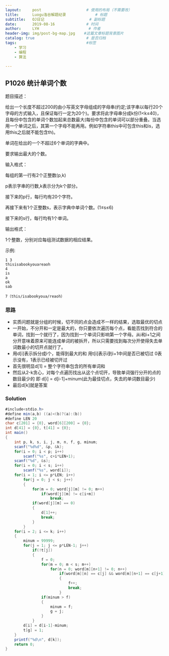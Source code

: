 ```yaml
---
layout:     post                    # 使用的布局（不需要改）
title:      Luogu洛谷解题纪录	           	# 标题 
subtitle:   OJ日记					# 副标题
date:       2019-08-16              # 时间
author:     LYH                      # 作者
header-img: img/post-bg-map.jpg    #这篇文章标题背景图片
catalog: true                       # 是否归档
tags:                               #标签
    - 学习
    - 编程
    - 算法

---
```


## P1026 统计单词个数

题目描述：

给出一个长度不超过200的由小写英文字母组成的字母串(约定;该字串以每行20个字母的方式输入，且保证每行一定为20个)。要求将此字母串分成k份(1<k≤40)，且每份中包含的单词个数加起来总数最大(每份中包含的单词可以部分重叠。当选用一个单词之后，其第一个字母不能再用。例如字符串this中可包含this和is，选用this之后就不能包含th)。

单词在给出的一个不超过6个单词的字典中。

要求输出最大的个数。

输入格式：

每组的第一行有2个正整数(p,k)

p表示字串的行数,k表示分为k个部分。

接下来的p行，每行均有20个字符。

再接下来有1个正整数s，表示字典中单词个数。(1≤s≤6)

接下来的s行，每行均有1个单词。

输出格式：

1个整数，分别对应每组测试数据的相应结果。

示例:

```
1 3
thisisabookyouareaoh
4
is
a
ok
sab

7（this/isabookyoua/reaoh）
```

### 思路

* 实质问题就是分组的时候，切不同的点会造成不一样的结果，选取最优的切点
* 一开始，不分开和一定是最大的，你只要依次遍历每个点，看能否找到符合的单词，找到一个就行了，因为找到一个单词只影响第一个字母。从i和i+1之间分开意味着原来可能连成单词的被拆开，所以只需要找到每次分开使得失去单词数最小的切开点就行了。
* 用d[i]表示拆分成i个，能得到最大的和 用t[i]表示i到i+1中间是否已被切过 0表示没有，1表示已经被切开过
* 首先很明显d[1] = 整个字符串包含的所有单词和
* 然后从2-k贪心，对每个点遍历找出从这个点切开，导致单词强行分开的点的数目最少的 即 d[i] = d[i-1]+minum(此为最佳切点，失去的单词数目最少)
* 最后d[k]就是答案


### Solution

```java
#include<stdio.h>
#define min(a,b) ((a)<(b)?(a):(b))
#define LEN 20
char c[201] = {0}, word[6][200] = {0};
int d[41] = {0}, t[41] = {0};
int main()
{
    int p, k, s, i, j, m, n, f, g, minum;
    scanf("%d%d", &p, &k);
    for(i = 0; i < p; i++)
        scanf("%s", c+i*LEN+1);
    scanf("%d", &s);
    for(i = 0; i < s; i++)
        scanf("%s", word[i]);
    for(i = 1; i <= p*LEN; i++)
        for(j = 0; j < s; j++)
        {
            for(m = 0; word[j][m] != 0; m++)
                if(word[j][m] != c[i+m])
                    break;
            if(word[j][m] == 0)
            {
                d[1]++;
                break;
            }
        }
    for(i = 2; i <= k; i++)
    {
        minum = 99999;
        for(j = 1; j <= p*LEN-1; j++)
            if(!t[j])
            {
                f = 0;
                for(m = 0; m < s; m++)
                    for(n = 0; word[m][n+1] != 0; n++)
                        if(word[m][n] == c[j] && word[m][n+1] == c[j+1])
                        {
                            f++;
                            break;
                        }
                if(minum > f)
                {
                    minum = f;
                    g = j;
                }
            }
        d[i] = d[i-1]-minum;
        t[g] = 1;
    }
    printf("%d\n", d[k]);
    return 0;
}
```


